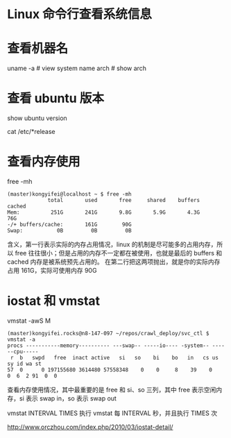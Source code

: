 # Linux 命令行查看系统信息

<!--
ID: ade1e70c-e327-4756-b545-b6b85051c0b7
Status: publish
Date: 2018-03-03T05:23:00
Modified: 2020-05-16T11:30:52
wp_id: 599
-->

# 查看机器名

uname -a # view system name
arch # show arch

# 查看 ubuntu 版本

show ubuntu version

cat /etc/*release


# 查看内存使用

free -mh

```
(master)kongyifei@localhost ~ $ free -mh
             total       used       free     shared    buffers     cached
Mem:          251G       241G       9.8G       5.9G       4.3G        76G
-/+ buffers/cache:       161G        90G
Swap:           0B         0B         0B
```

含义，第一行表示实际的内存占用情况，linux 的机制是尽可能多的占用内存，所以 free 往往很小；但是占用的内存不一定都在被使用，也就是最后的 buffers 和 cached 内存是被系统预先占用的。
在第二行把这两项抛出，就是你的实际内存占用 161G，实际可使用内存 90G

# iostat 和 vmstat

vmstat -awS M

```
(master)kongyifei.rocks@n8-147-097 ~/repos/crawl_deploy/svc_ctl $ vmstat -a
procs -----------memory---------- ---swap-- -----io---- -system-- ------cpu-----
 r  b   swpd   free  inact active   si   so    bi    bo   in   cs us sy id wa st
57  0      0 197155680 3614480 57558348    0    0     8    39    0    0  6  2 91  0  0
```

查看内存使用情况，其中最重要的是 free 和 si、so 三列，其中 free 表示空闲内存，si 表示 swap in，so 表示 swap out

vmstat INTERVAL TIMES 执行 vmstat 每 INTERVAL 秒，并且执行 TIMES 次

http://www.orczhou.com/index.php/2010/03/iostat-detail/
